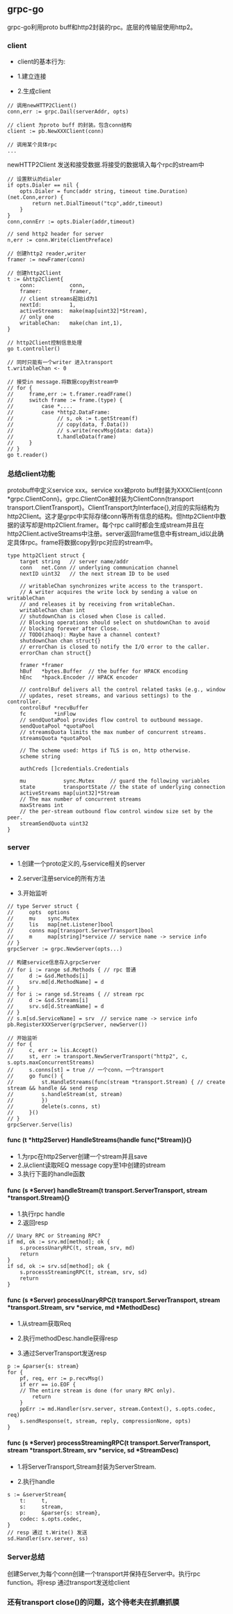 ## grpc-go

grpc-go利用proto buff和http2封装的rpc。底层的传输层使用http2。 

### client 

* client的基本行为:

 * 1.建立连接

 * 2.生成client 

```	
// 调用newHTTP2Client()
conn,err := grpc.Dail(serverAddr, opts)  
		
// client 为proto buff 的封装。包含conn结构
client := pb.NewXXXClient(conn)

// 调用某个具体rpc
...			

```

newHTTP2Client 发送和接受数据.将接受的数据填入每个rpc的stream中

```
// 设置默认的dialer
if opts.Dialer == nil {
	opts.Dialer = func(addr string, timeout time.Duration) (net.Conn,error) {
		return net.DialTimeout("tcp",addr,timeout)
	}
}
conn,connErr := opts.Dialer(addr,timeout)

// send http2 header for server 
n,err := conn.Write(clientPreface)	

// 创建http2 reader,writer  
framer := newFramer(conn) 

// 创建http2Client 
t := &http2Client{
	conn: 			conn,
	framer: 		framer,  
	// client streams起始id为1
	nextId:			1,
	activeStreams: 	make(map[uint32]*Stream), 
	// only one 
	writableChan:	make(chan int,1),
}

// http2Client控制信息处理
go t.controller()

// 同时只能有一个writer 进入transport	
t.writableChan <- 0

// 接受in message.将数据copy到stream中
// for {
//     frame,err := t.framer.readFrame() 
// 	   switch frame := frame.(type) {
//         case *.... 
// 		   case *http2.DataFrame:
// 				// s, ok := t.getStream(f)
// 				// copy(data, f.Data())
// 				// s.write(recvMsg{data: data})
// 		        t.handleData(frame)
//     }
// }
go t.reader()
```

### 总结client功能

protobuff中定义service xxx。service xxx被proto buff封装为XXXClient{conn *grpc.ClientConn}。grpc.ClientCon被封装为ClientConn{transport transport.ClientTransport}。ClientTransport为Interface{},对应的实际结构为http2Client。这才是grpc中实际存储conn等所有信息的结构。但http2Client中数据的读写却是http2Client.framer。每个rpc call时都会生成stream并且在http2Client.activeStreams中注册。server返回frame信息中有stream_id以此确定具体rpc。frame将数据copy到rpc对应的stream中。

```
type http2Client struct {
	target string   // server name/addr
	conn   net.Conn // underlying communication channel
	nextID uint32   // the next stream ID to be used

	// writableChan synchronizes write access to the transport.
	// A writer acquires the write lock by sending a value on writableChan
	// and releases it by receiving from writableChan.
	writableChan chan int
	// shutdownChan is closed when Close is called.
	// Blocking operations should select on shutdownChan to avoid
	// blocking forever after Close.
	// TODO(zhaoq): Maybe have a channel context?
	shutdownChan chan struct{}
	// errorChan is closed to notify the I/O error to the caller.
	errorChan chan struct{}

	framer *framer
	hBuf   *bytes.Buffer  // the buffer for HPACK encoding
	hEnc   *hpack.Encoder // HPACK encoder

	// controlBuf delivers all the control related tasks (e.g., window
	// updates, reset streams, and various settings) to the controller.
	controlBuf *recvBuffer
	fc         *inFlow
	// sendQuotaPool provides flow control to outbound message.
	sendQuotaPool *quotaPool
	// streamsQuota limits the max number of concurrent streams.
	streamsQuota *quotaPool

	// The scheme used: https if TLS is on, http otherwise.
	scheme string

	authCreds []credentials.Credentials

	mu            sync.Mutex     // guard the following variables
	state         transportState // the state of underlying connection
	activeStreams map[uint32]*Stream
	// The max number of concurrent streams
	maxStreams int
	// the per-stream outbound flow control window size set by the peer.
	streamSendQuota uint32
}
```
### server

* 1.创建一个proto定义的,与service相关的server

* 2.server注册service的所有方法 

* 3.开始监听 

```
// type Server struct {
//	   opts  options
//     mu    sync.Mutex
// 	   lis   map[net.Listener]bool
//     conns map[transport.ServerTransport]bool
//     m     map[string]*service // service name -> service info
// }
grpcServer := grpc.NewServer(opts...) 

// 构建service信息存入grpcServer   
// for i := range sd.Methods { // rpc 普通
//     d := &sd.Methods[i]
//     srv.md[d.MethodName] = d
// }
// for i := range sd.Streams { // stream rpc
//     d := &sd.Streams[i]
//     srv.sd[d.StreamName] = d
// }
// s.m[sd.ServiceName] = srv  // service name -> service info
pb.RegisterXXXServer(grpcServer, newServer()) 

// 开始监听
// for {
//     c, err := lis.Accept() 
//     st, err := transport.NewServerTransport("http2", c, s.opts.maxConcurrentStreams) 
//     s.conns[st] = true // 一个conn，一个transport 
//     go func() {
//         st.HandleStreams(func(stream *transport.Stream) { // create stream && handle && send resp
//         s.handleStream(st, stream)
//         })
// 		   delete(s.conns, st)
//     }()
// }
grpcServer.Serve(lis)
``` 

#### func (t *http2Server) HandleStreams(handle func(*Stream)){}  

* 1.为rpc在http2Server创建一个stream并且save  
* 2.从client读取REQ message copy至1中创建的stream
* 3.执行下面的handle函数

#### func (s *Server) handleStream(t transport.ServerTransport, stream *transport.Stream){}

* 1.执行rpc handle
* 2.返回resp

```
// Unary RPC or Streaming RPC?
if md, ok := srv.md[method]; ok {
	s.processUnaryRPC(t, stream, srv, md)
    return
}
if sd, ok := srv.sd[method]; ok {
	s.processStreamingRPC(t, stream, srv, sd)
    return
}
```
#### func (s *Server) processUnaryRPC(t transport.ServerTransport, stream *transport.Stream, srv *service, md *MethodDesc) 

* 1.从stream获取Req 

* 2.执行methodDesc.handle获得resp 

* 3.通过ServerTransport发送resp 

``` 
p := &parser{s: stream}
for {
	pf, req, err := p.recvMsg() 
	if err == io.EOF {
	// The entire stream is done (for unary RPC only). 
		return
	}
	ppErr := md.Handler(srv.server, stream.Context(), s.opts.codec, req)
	s.sendResponse(t, stream, reply, compressionNone, opts)
}
```

#### func (s *Server) processStreamingRPC(t transport.ServerTransport, stream *transport.Stream, srv *service, sd *StreamDesc) 

* 1.将ServerTransport,Stream封装为ServerStream.

* 2.执行handle  

```
s := &serverStream{
    t:     t,
    s:     stream,
    p:     &parser{s: stream},
    codec: s.opts.codec,
}
// resp 通过 t.Write() 发送
sd.Handler(srv.server, ss)

```

### Server总结
 
创建Server,为每个conn创建一个transport并保持在Server中。执行rpc function。将resp 通过transport发送给client 

### 还有transport close()的问题，这个待老夫在抓磨抓膜
